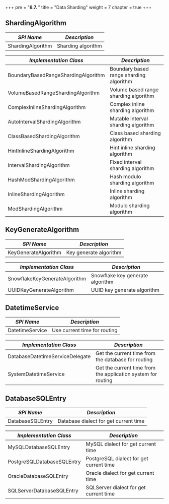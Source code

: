 +++
pre = "<b>6.7. </b>"
title = "Data Sharding"
weight = 7
chapter = true
+++

## ShardingAlgorithm

| *SPI Name*                          | *Description*                                  |
| ----------------------------------- | ---------------------------------------------- |
| ShardingAlgorithm                   | Sharding algorithm                             |

| *Implementation Class*              | *Description*                                  |
| ----------------------------------- | ---------------------------------------------- |
| BoundaryBasedRangeShardingAlgorithm | Boundary based range sharding algorithm        |
| VolumeBasedRangeShardingAlgorithm   | Volume based range sharding algorithm          |
| ComplexInlineShardingAlgorithm      | Complex inline sharding algorithm              |
| AutoIntervalShardingAlgorithm       | Mutable interval sharding algorithm            |
| ClassBasedShardingAlgorithm         | Class based sharding algorithm                 |
| HintInlineShardingAlgorithm         | Hint inline sharding algorithm                 |
| IntervalShardingAlgorithm           | Fixed interval sharding algorithm              |
| HashModShardingAlgorithm            | Hash modulo sharding algorithm                 |
| InlineShardingAlgorithm             | Inline sharding algorithm                      |
| ModShardingAlgorithm                | Modulo sharding algorithm                      |

## KeyGenerateAlgorithm

| *SPI Name*                    | *Description*                    |
| ----------------------------- | -------------------------------- |
| KeyGenerateAlgorithm          | Key generate algorithm           |

| *Implementation Class*        | *Description*                    |
| ----------------------------- | -------------------------------- |
| SnowflakeKeyGenerateAlgorithm | Snowflake key generate algorithm |
| UUIDKeyGenerateAlgorithm      | UUID key generate algorithm      |

## DatetimeService

| *SPI Name*                      | *Description*                                                |
| ------------------------------- | ------------------------------------------------------------ |
| DatetimeService                 | Use current time for routing                                 |

| *Implementation Class*          | *Description*                                                |
| ------------------------------- | ------------------------------------------------------------ |
| DatabaseDatetimeServiceDelegate | Get the current time from the database for routing           |
| SystemDatetimeService           | Get the current time from the application system for routing |

## DatabaseSQLEntry

| *SPI Name*                 | *Description*                           |
| -------------------------- | --------------------------------------- |
| DatabaseSQLEntry           | Database dialect for get current time   |

| *Implementation Class*     | *Description*                           |
| -------------------------- | --------------------------------------- |
| MySQLDatabaseSQLEntry      | MySQL dialect for get current time      |
| PostgreSQLDatabaseSQLEntry | PostgreSQL dialect for get current time |
| OracleDatabaseSQLEntry     | Oracle dialect for get current time     |
| SQLServerDatabaseSQLEntry  | SQLServer dialect for get current time  |

